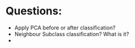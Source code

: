 # Questions:
- Apply PCA before or after classification? 
- Neighbour Subclass classification? What is it?
- 